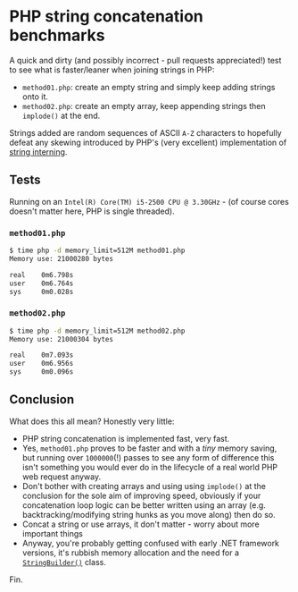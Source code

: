 # PHP string concatenation benchmarks
A quick and dirty (and possibly incorrect - pull requests appreciated!) test to see what is faster/leaner when joining strings in PHP:
- `method01.php`: create an empty string and simply keep adding strings onto it.
- `method02.php`: create an empty array, keep appending strings then `implode()` at the end.

Strings added are random sequences of ASCII `A-Z` characters to hopefully defeat any skewing introduced by PHP's (very excellent) implementation of [string interning](http://en.wikipedia.org/wiki/String_interning).

## Tests
Running on an `Intel(R) Core(TM) i5-2500 CPU @ 3.30GHz` - (of course cores doesn't matter here, PHP is single threaded).

### `method01.php`
```sh
$ time php -d memory_limit=512M method01.php
Memory use: 21000280 bytes

real    0m6.798s
user    0m6.764s
sys     0m0.028s
```

### `method02.php`
```sh
$ time php -d memory_limit=512M method02.php
Memory use: 21000304 bytes

real    0m7.093s
user    0m6.956s
sys     0m0.096s
```

## Conclusion
What does this all mean? Honestly very little:
- PHP string concatenation is implemented fast, very fast.
- Yes, `method01.php` proves to be faster and with a *tiny* memory saving, but running over `1000000`(!) passes to see any form of difference this isn't something you would ever do in the lifecycle of a real world PHP web request anyway.
- Don't bother with creating arrays and using using `implode()` at the conclusion for the sole aim of improving speed, obviously if your concatenation loop logic can be better written using an array (e.g. backtracking/modifying string hunks as you move along) then do so.
- Concat a string or use arrays, it don't matter - worry about more important things
- Anyway, you're probably getting confused with early .NET framework versions, it's rubbish memory allocation and the need for a <a href="http://msdn.microsoft.com/en-us/library/aa302329.aspx#vbnstrcatn_stringbuilder">`StringBuilder()`</a> class.

Fin.
